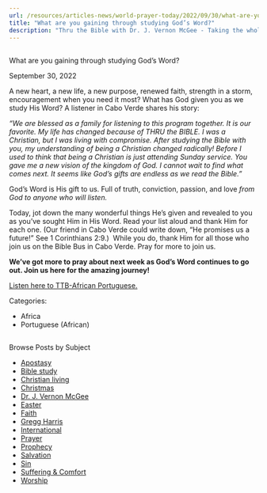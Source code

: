 ```yaml
---
url: /resources/articles-news/world-prayer-today/2022/09/30/what-are-you-gaining-through-studying-god-s-word
title: "What are you gaining through studying God’s Word?"
description: "Thru the Bible with Dr. J. Vernon McGee - Taking the whole Word to the whole world"
---
```







## 
 What are you gaining through studying God’s Word?


September 30, 2022
![]()




A new heart, a new life, a new purpose, renewed faith, strength in a storm, encouragement when you need it most? What has God given you as we study His Word? A listener in Cabo Verde shares his story:

*“We are blessed as a family for listening to this program together. It is our favorite. My life has changed because of THRU the BIBLE. I was a Christian, but I was living with compromise. After studying the Bible with you, my understanding of being a Christian changed radically! Before I used to think that being a Christian is just attending Sunday service. You gave me a new vision of the kingdom of God. I cannot wait to find what comes next. It seems like God’s gifts are endless as we read the Bible.”*

God’s Word is His gift to us. Full of truth, conviction, passion, and love *from God to anyone who will listen.* 

Today, jot down the many wonderful things He’s given and revealed to you as you’ve sought Him in His Word. Read your list aloud and thank Him for each one. (Our friend in Cabo Verde could write down, “He promises us a future!” See 1 Corinthians 2:9.)  While you do, thank Him for all those who join us on the Bible Bus in Cabo Verde. Pray for more to join us. 

**We’ve got more to pray about next week as God’s Word continues to go out. Join us here for the amazing journey!**

[Listen here to TTB-African Portuguese.](https://ttb.twr.org/home/day,222/language,POR-AFR)



Categories: 


* Africa
* Portuguese (African)









## 
 Browse Posts by Subject


* [Apostasy](/resources/articles-news/-in-tags/tags/Apostasy)
* [Bible study](/resources/articles-news/-in-tags/tags/Bible-study)
* [Christian living](/resources/articles-news/-in-tags/tags/Christian-living)
* [Christmas](/resources/articles-news/-in-tags/tags/Christmas)
* [Dr. J. Vernon McGee](/resources/articles-news/-in-tags/tags/Dr-J-Vernon-McGee)
* [Easter](/resources/articles-news/-in-tags/tags/easter)
* [Faith](/resources/articles-news/-in-tags/tags/Faith)
* [Gregg Harris](/resources/articles-news/-in-tags/tags/Gregg-Harris)
* [International](/resources/articles-news/-in-tags/tags/International)
* [Prayer](/resources/articles-news/-in-tags/tags/prayer)
* [Prophecy](/resources/articles-news/-in-tags/tags/Prophecy)
* [Salvation](/resources/articles-news/-in-tags/tags/Salvation)
* [Sin](/resources/articles-news/-in-tags/tags/sin)
* [Suffering & Comfort](/resources/articles-news/-in-tags/tags/Suffering-Comfort)
* [Worship](/resources/articles-news/-in-tags/tags/worship)






